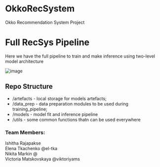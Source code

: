 # OkkoRecSystem

Okko Recommendation System Project

# Full RecSys Pipeline
Here we have the full pipeline to train and make inference using two-level model architecture

![image](https://user-images.githubusercontent.com/38528963/230792021-0e406ed5-6fe7-4177-ac20-52881d869864.png)


## Repo Structure
- /artefacts - local storage for models artefacts;
- /data_prep - data preparation modules to be used during training_pipeline;
- /models - model fit and inference pipeline
- /utils - some common functions thatn can be used everywhere

### Team Members:  
  
Ishitha Rajapakse  
Elena Tkachenko @el-tka  
Nikita Markin @  
Victoria Matskovskaya @viktoriyams  
